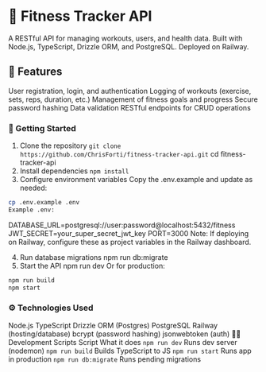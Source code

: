 # 🚴 Fitness Tracker API

A RESTful API for managing workouts, users, and health data. Built with Node.js, TypeScript, Drizzle ORM, and PostgreSQL.
Deployed on Railway.

## 🌟 Features

User registration, login, and authentication
Logging of workouts (exercise, sets, reps, duration, etc.)
Management of fitness goals and progress
Secure password hashing
Data validation
RESTful endpoints for CRUD operations

### 🚀 Getting Started

1. Clone the repository
   `git clone https://github.com/ChrisForti/fitness-tracker-api.git`
   cd fitness-tracker-api
2. Install dependencies
   `npm install`
3. Configure environment variables
   Copy the .env.example and update as needed:

```sh
cp .env.example .env
Example .env:
```

DATABASE_URL=postgresql://user:password@localhost:5432/fitness
JWT_SECRET=your_super_secret_jwt_key
PORT=3000
Note: If deploying on Railway, configure these as project variables in the Railway dashboard.

4. Run database migrations
   npm run db:migrate
5. Start the API
   npm run dev
   Or for production:

```sh
npm run build
npm start
```

### ⚙️ Technologies Used

Node.js
TypeScript
Drizzle ORM (Postgres)
PostgreSQL
Railway (hosting/database)
bcrypt (password hashing)
jsonwebtoken (auth)
🧑‍💻 Development Scripts
Script What it does
`npm run dev` Runs dev server (nodemon)
`npm run build` Builds TypeScript to JS
`npm run start` Runs app in production
`npm run db:migrate` Runs pending migrations
